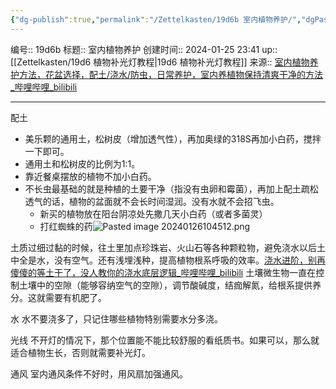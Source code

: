 ```yaml
---
{"dg-publish":true,"permalink":"/Zettelkasten/19d6b 室内植物养护/","dgPassFrontmatter":true}
---
```


编号:: 19d6b
标题:: 室内植物养护
创建时间:: 2024-01-25 23:41
up:: [[Zettelkasten/19d6 植物补光灯教程\|19d6 植物补光灯教程]]
来源:: [室内植物养护方法，花盆选择，配土/浇水/防虫，日常养护，室内养植物保持清爽干净的方法_哔哩哔哩_bilibili](https://www.bilibili.com/video/BV1Bu4y1m7D8/?spm_id_from=333.999.0.0&vd_source=bcf798ace50733030b9c7e1fb6a3a349)

---

配土
- 美乐颗的通用土，松树皮（增加透气性），再加奥绿的318S再加小白药，搅拌一下即可。
- 通用土和松树皮的比例为1:1。
- 靠近餐桌摆放的植物不加小白药。
- 不长虫最基础的就是种植的土要干净（指没有虫卵和霉菌），再加上配土疏松透气的话，植物的盆面就不会长时间湿润。没有水就不会招飞虫。
	- 新买的植物放在阳台阴凉处先撒几天小白药（或者多菌灵）
	- 打红蜘蛛的药![Pasted image 20240126104512.png](/img/user/attachment/Pasted%20image%2020240126104512.png)

土质过细过黏的时候，往土里加点珍珠岩、火山石等各种颗粒物，避免浇水以后土中全是水，没有空气。还有浅埋浅种，提高植物根系呼吸的效率。[浇水进阶，别再傻傻的等土干了，没人教你的浇水底层逻辑_哔哩哔哩_bilibili](https://www.bilibili.com/video/BV1gG411B7Cw/?spm_id_from=333.999.0.0&vd_source=bcf798ace50733030b9c7e1fb6a3a349)
土壤微生物一直在控制土壤中的空隙（能够容纳空气的空隙），调节酸碱度，结痂解氮，给根系提供养分。这就需要有机肥了。

水
水不要浇多了，只记住哪些植物特别需要水分多浇。

光线
不开灯的情况下，那个位置能不能比较舒服的看纸质书。如果可以，那么就适合植物生长，否则就需要补光灯。

通风
室内通风条件不好时，用风扇加强通风。

